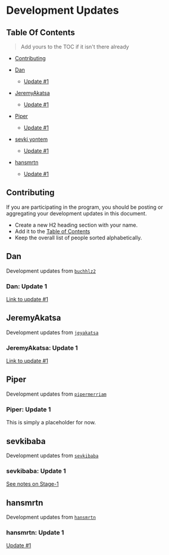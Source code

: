 # Development Updates

## Table Of Contents

> Add yours to the TOC if it isn't there already

- [Contributing](#contributing)

- [Dan](#dan)
    - [Update #1](#dan-update-1)

- [JeremyAkatsa](#jeremyakatsa)
    - [Update #1](#jeremyakatsa-update-1)

- [Piper](#piper)
    - [Update #1](#piper-update-1)

- [sevki yontem](#sevkibaba)
    - [Update #1](#sevkibaba-update-1)

- [hansmrtn](#hansmrtn)
    - [Update #1](#hansmrtn-update-1)


## Contributing

If you are participating in the program, you should be posting or aggregating
your development updates in this document.

- Create a new H2 heading section with your name.
- Add it to the [Table of Contents](#table-of-contents)
- Keep the overall list of people sorted alphabetically.

## Dan
Development updates from [`buchhlz2`](https://github.com/buchhlz2/)

### Dan: Update 1
[Link to update #1](https://hackmd.io/@dtb/Sk0Q0GW4K)

## JeremyAkatsa

Development updates from [`jeyakatsa`](https://github.com/jeyakatsa)

### JeremyAkatsa: Update 1

[Link to update #1](./notes/jeremyakatsa/Update-1.md)

## Piper

Development updates from [`pipermerriam`](https://github.com/pipermerriam/)

### Piper: Update 1

This is simply a placeholder for now.

## sevkibaba

Development updates from [`sevkibaba`](https://github.com/sevkibaba/)

### sevkibaba: Update 1

[See notes on Stage-1](./notes/sevki/Stage-1-Notes.md)

## hansmrtn 

Development updates from [`hansmrtn`](https://github.com/hansmrtn/)

### hansmrtn: Update 1

[Update #1](https://hackmd.io/@hansmrtn/Hyytr4ZVF)
